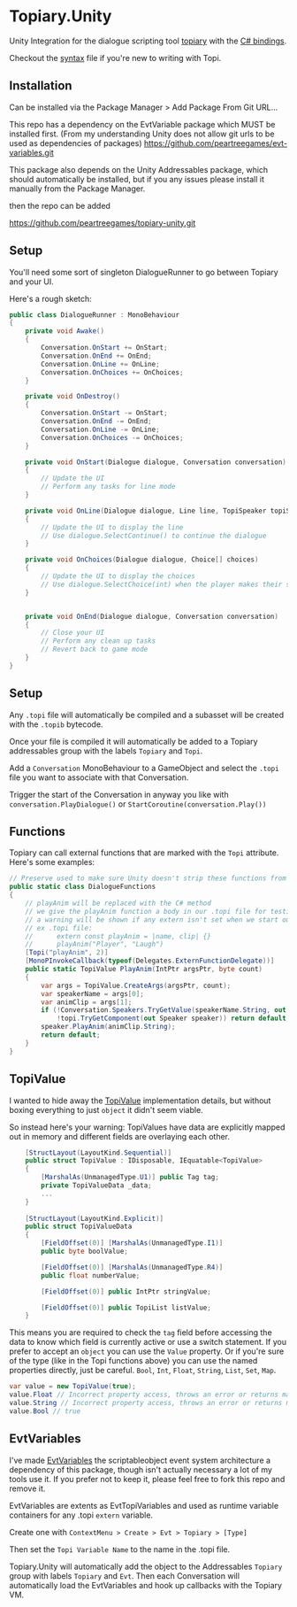 # Topiary.Unity

Unity Integration for the dialogue scripting tool [topiary](https://github.com/peartreegames/topiary) with the [C# bindings](https://github.com/peartreegames/topiary-csharp).

Checkout the [syntax](https://peartree.games/topiary/docs/syntax) file if you're new to writing with Topi.

## Installation

Can be installed via the Package Manager > Add Package From Git URL...

This repo has a dependency on the EvtVariable package which MUST be installed first. (From my understanding Unity does not allow git urls to be used as dependencies of packages) https://github.com/peartreegames/evt-variables.git

This package also depends on the Unity Addressables package, which should automatically be installed, but if you any issues please install it manually from the Package Manager.

then the repo can be added

https://github.com/peartreegames/topiary-unity.git

## Setup

You'll need some sort of singleton DialogueRunner to go between Topiary and your UI.

Here's a rough sketch:

```csharp
public class DialogueRunner : MonoBehaviour
{
    private void Awake()
    {
        Conversation.OnStart += OnStart;
        Conversation.OnEnd += OnEnd;
        Conversation.OnLine += OnLine;
        Conversation.OnChoices += OnChoices;
    }

    private void OnDestroy()
    {
        Conversation.OnStart -= OnStart;
        Conversation.OnEnd -= OnEnd;
        Conversation.OnLine -= OnLine;
        Conversation.OnChoices -= OnChoices;
    }

    private void OnStart(Dialogue dialogue, Conversation conversation)
    {
        // Update the UI
        // Perform any tasks for line mode
    }

    private void OnLine(Dialogue dialogue, Line line, TopiSpeaker topiSpeaker)
    {
        // Update the UI to display the line
        // Use dialogue.SelectContinue() to continue the dialogue
    }

    private void OnChoices(Dialogue dialogue, Choice[] choices)
    {
        // Update the UI to display the choices
        // Use dialogue.SelectChoice(int) when the player makes their selection
    }


    private void OnEnd(Dialogue dialogue, Conversation conversation)
    {
        // Close your UI
        // Perform any clean up tasks
        // Revert back to game mode
    }
}
```

## Setup

Any `.topi` file will automatically be compiled and a subasset will be created with the `.topib` bytecode.

Once your file is compiled it will automatically be added to a Topiary addressables group with the labels `Topiary` and `Topi`.

Add a `Conversation` MonoBehaviour to a GameObject and select the `.topi` file you want to associate with that Conversation.

Trigger the start of the Conversation in anyway you like with `conversation.PlayDialogue()` or `StartCoroutine(conversation.Play())`

## Functions

Topiary can call external functions that are marked with the `Topi` attribute. Here's some examples:

```csharp
// Preserve used to make sure Unity doesn't strip these functions from your build
public static class DialogueFunctions
{
    // playAnim will be replaced with the C# method
    // we give the playAnim function a body in our .topi file for testing
    // a warning will be shown if any extern isn't set when we start our Dialogue
    // ex .topi file:
    //      extern const playAnim = |name, clip| {}
    //      playAnim("Player", "Laugh")
    [Topi("playAnim", 2)]
    [MonoPInvokeCallback(typeof(Delegates.ExternFunctionDelegate))]
    public static TopiValue PlayAnim(IntPtr argsPtr, byte count)
    {
        var args = TopiValue.CreateArgs(argsPtr, count);
        var speakerName = args[0];
        var animClip = args[1];
        if (!Conversation.Speakers.TryGetValue(speakerName.String, out var topi) ||
            !topi.TryGetComponent(out Speaker speaker)) return default;
        speaker.PlayAnim(animClip.String);
        return default;
    }
}
```

## TopiValue

I wanted to hide away the [TopiValue](https://github.com/peartreegames/topiary-csharp/blob/main/Topiary/TopiValue.cs) implementation details, but without boxing everything to just `object` it didn't seem viable.

So instead here's your warning: TopiValues have data are explicitly mapped out in memory and different fields are overlaying each other.

```csharp
    [StructLayout(LayoutKind.Sequential)]
    public struct TopiValue : IDisposable, IEquatable<TopiValue>
    {
        [MarshalAs(UnmanagedType.U1)] public Tag tag;
        private TopiValueData _data;
        ...
    }
    
    [StructLayout(LayoutKind.Explicit)]
    public struct TopiValueData
    {
        [FieldOffset(0)] [MarshalAs(UnmanagedType.I1)]
        public byte boolValue;

        [FieldOffset(0)] [MarshalAs(UnmanagedType.R4)]
        public float numberValue;

        [FieldOffset(0)] public IntPtr stringValue;

        [FieldOffset(0)] public TopiList listValue;
    }
```

This means you are required to check the `tag` field before accessing the data to know which field is currently active or use a switch statement.
If you prefer to accept an `object` you can use the `Value` property. Or if you're sure of the type (like in the Topi functions above)
you can use the named properties directly, just be careful. `Bool`, `Int`, `Float`, `String`, `List`, `Set`, `Map`.

```csharp
var value = new TopiValue(true);
value.Float // Incorrect property access, throws an error or returns malformed/incorrect data
value.String // Incorrect property access, throws an error or returns malformed/incorrect data
value.Bool // true
```

## EvtVariables

I've made [EvtVariables](https://github.com/peartreegames/evt-variables) the scriptableobject event system architecture a dependency of this package, though isn't actually necessary a lot of my tools use it. 
If you prefer not to keep it, please feel free to fork this repo and remove it.

EvtVariables are extents as EvtTopiVariables and used as runtime variable containers for any .topi `extern` variable.

Create one with `ContextMenu > Create > Evt > Topiary > [Type]`

Then set the `Topi Variable Name` to the name in the .topi file.

Topiary.Unity will automatically add the object to the Addressables `Topiary` group with labels `Topiary` and `Evt`.
Then each Conversation will automatically load the EvtVariables and hook up callbacks with the Topiary VM.

